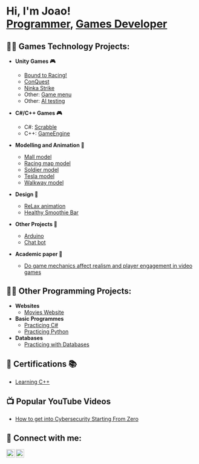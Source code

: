 <h1>Hi, I'm Joao! <br/><a href="https://github.com/DrixRepos">Programmer</a>, <a href="https://www.linkedin.com/in/jp-games-tech/">Games Developer</a></h1>

<h2>👨‍💻 Games Technology Projects:</h2>

- <b>Unity Games 🎮</b>
  
  - [Bound to Racing!](https://github.com/joshmadakor1/Algorithms-Practice)
  - [ConQuest](https://github.com/joshmadakor1/Algorithms-Practice)
  - [Ninka Strike](https://github.com/joshmadakor1/Algorithms-Practice)
  - Other: [Game menu](https://github.com/joshmadakor1/Algorithms-Practice)
  - Other: [AI testing](https://github.com/joshmadakor1/Algorithms-Practice)
 
  
 - <b>C#/C++ Games 🎮</b>
   - C#: [Scrabble](https://github.com/joshmadakor1/Algorithms-Practice)
   - C++: [GameEngine](https://github.com/joshmadakor1/Algorithms-Practice)
  
- <b>Modelling and Animation 🚶</b>
  - [Mall model](https://github.com/joshmadakor1/Algorithms-Practice)
  - [Racing map model](https://github.com/joshmadakor1/Algorithms-Practice)
  - [Soldier model](https://github.com/joshmadakor1/Algorithms-Practice)
  - [Tesla model](https://github.com/joshmadakor1/Algorithms-Practice)
  - [Walkway model](https://github.com/joshmadakor1/Algorithms-Practice)
  
- <b>Design 📝</b>
  - [ReLax animation](https://github.com/joshmadakor1/Algorithms-Practice)
  - [Healthy Smoothie Bar](https://github.com/joshmadakor1/Algorithms-Practice)

- <b>Other Projects 📓</b>
  - [Arduino](https://github.com/joshmadakor1/Algorithms-Practice)
  - [Chat bot](https://github.com/joshmadakor1/Algorithms-Practice)

- <b>Academic paper 📄</b>
  - [Do game mechanics affect realism and player engagement in video games](https://github.com/joaopedrocpalma/Academic-paper)

  
<h2>👨‍💻 Other Programming Projects:</h2>

- <b>Websites</b>
  - [Movies Website](https://github.com/joshmadakor1/Algorithms-Practice)
- <b>Basic Programmes</b>
  - [Practicing C#](https://github.com/joshmadakor1/Algorithms-Practice)
  - [Practicing Python](https://github.com/joshmadakor1/Algorithms-Practice)
- <b>Databases</b>
  - [Practicing with Databases](https://github.com/joshmadakor1/Algorithms-Practice)
  
<h2>📃 Certifications 📚</h2>

- [Learning C++](https://www.youtube.com/watch?v=a83ASGn_V_s)
  
<h2>📺 Popular YouTube Videos</h2>

- [How to get into Cybersecurity Starting From Zero](https://www.youtube.com/watch?v=a83ASGn_V_s)

<h2> 🤳 Connect with me:</h2>

[<img align="left" alt="JoshMadakor | YouTube" width="22px" src="https://cdn.jsdelivr.net/npm/simple-icons@v3/icons/youtube.svg" />][youtube]
[<img align="left" alt="JoshMadakor | LinkedIn" width="22px" src="https://cdn.jsdelivr.net/npm/simple-icons@v3/icons/linkedin.svg" />][linkedin]

[youtube]: https://www.youtube.com/c/joshmadakor
[linkedin]: https://www.linkedin.com/in/jp-games-tech/

<!--
**joshmadakor1/joshmadakor1** is a ✨ _special_ ✨ repository because its `README.md` (this file) appears on your GitHub profile.

Here are some ideas to get you started:

- 🔭 I’m currently working on ...
- 🌱 I’m currently learning ...
- 👯 I’m looking to collaborate on ...
- 🤔 I’m looking for help with ...
- 💬 Ask me about ...
- 📫 How to reach me: ...
- 😄 Pronouns: ...
- ⚡ Fun fact: ...
-->
